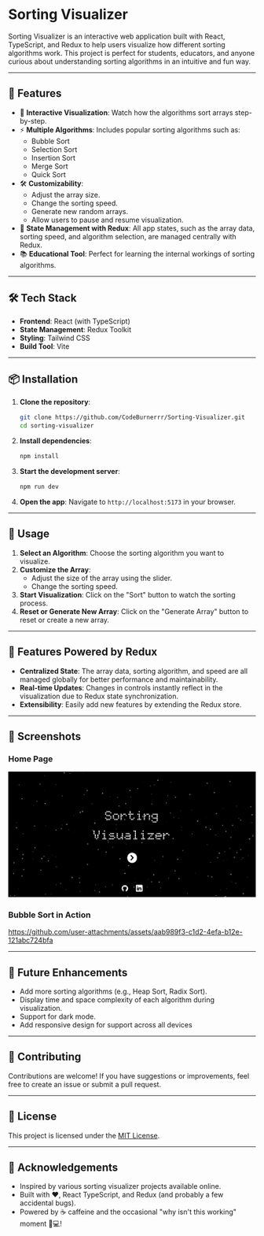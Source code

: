 # Sorting Visualizer

Sorting Visualizer is an interactive web application built with React, TypeScript, and Redux to help users visualize how different sorting algorithms work. This project is perfect for students, educators, and anyone curious about understanding sorting algorithms in an intuitive and fun way.

---

## 🚀 Features

- 🎨 **Interactive Visualization**: Watch how the algorithms sort arrays step-by-step.
- ⚡ **Multiple Algorithms**: Includes popular sorting algorithms such as:
  - Bubble Sort
  - Selection Sort
  - Insertion Sort
  - Merge Sort
  - Quick Sort
- 🛠️ **Customizability**:
  - Adjust the array size.
  - Change the sorting speed.
  - Generate new random arrays.
  - Allow users to pause and resume visualization.
- 🔄 **State Management with Redux**: All app states, such as the array data, sorting speed, and algorithm selection, are managed centrally with Redux.
- 📚 **Educational Tool**: Perfect for learning the internal workings of sorting algorithms.

---

## 🛠️ Tech Stack

- **Frontend**: React (with TypeScript)
- **State Management**: Redux Toolkit
- **Styling**: Tailwind CSS 
- **Build Tool**: Vite 

---

## 📦 Installation

1. **Clone the repository**:
   ```bash
   git clone https://github.com/CodeBurnerrr/Sorting-Visualizer.git
   cd sorting-visualizer
   ```

2. **Install dependencies**:
   ```bash
   npm install
   ```

3. **Start the development server**:
   ```bash
   npm run dev
   ```

4. **Open the app**:
   Navigate to `http://localhost:5173` in your browser.

---

## 🔧 Usage

1. **Select an Algorithm**: Choose the sorting algorithm you want to visualize.
2. **Customize the Array**:
   - Adjust the size of the array using the slider.
   - Change the sorting speed.
3. **Start Visualization**: Click on the "Sort" button to watch the sorting process.
4. **Reset or Generate New Array**: Click on the "Generate Array" button to reset or create a new array.

---

## 🌟 Features Powered by Redux

- **Centralized State**: The array data, sorting algorithm, and speed are all managed globally for better performance and maintainability.
- **Real-time Updates**: Changes in controls instantly reflect in the visualization due to Redux state synchronization.
- **Extensibility**: Easily add new features by extending the Redux store.

---

## 📸 Screenshots

### Home Page
![Sorting Visualizer Home Page](screenshots/home.png)

### Bubble Sort in Action
https://github.com/user-attachments/assets/aab989f3-c1d2-4efa-b12e-121abc724bfa



---

## 🚧 Future Enhancements

- Add more sorting algorithms (e.g., Heap Sort, Radix Sort).
- Display time and space complexity of each algorithm during visualization.
- Support for dark mode.
- Add responsive design for support across all devices

---

## 🤝 Contributing

Contributions are welcome! If you have suggestions or improvements, feel free to create an issue or submit a pull request.

---

## 📜 License

This project is licensed under the [MIT License](LICENSE).

---

## 🌟 Acknowledgements

- Inspired by various sorting visualizer projects available online.
- Built with ❤️, React TypeScript, and Redux (and probably a few accidental bugs).
- Powered by ☕️ caffeine and the occasional "why isn't this working" moment 🤔💻! 

